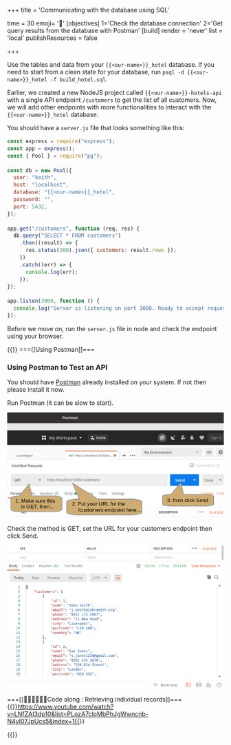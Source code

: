 +++
title = 'Communicating with the database using SQL'

time = 30
emoji= '📮'
[objectives]
    1='Check the database connection'
    2='Get query results from the database with Postman'
[build]
  render = 'never'
  list = 'local'
  publishResources = false

+++

Use the tables and data from your `{{<our-name>}}_hotel` database. If you need to start from a clean state for your database, run `psql -d {{<our-name>}}_hotel -f build_hotel.sql`.

Earlier, we created a new NodeJS project called `{{<our-name>}}-hotels-api` with a single API endpoint `/customers` to get the list of all customers. Now, we will add other endpoints with more functionalities to interact with the `{{<our-name>}}_hotel` database.

You should have a `server.js` file that looks something like this:

```js
const express = require("express");
const app = express();
const { Pool } = require("pg");

const db = new Pool({
  user: "keith",
  host: "localhost",
  database: "{{<our-name>}}_hotel",
  password: "",
  port: 5432,
});

app.get("/customers", function (req, res) {
  db.query("SELECT * FROM customers")
    .then((result) => {
      res.status(200).json({ customers: result.rows });
    })
    .catch((err) => {
      console.log(err);
    });
});

app.listen(3000, function () {
  console.log("Server is listening on port 3000. Ready to accept requests!");
});
```

Before we move on, run the `server.js` file in node and check the endpoint using your browser.

{{<tabs name="Communicating with DB">}}
===[[Using Postman]]===

### Using Postman to Test an API

You should have [Postman](https://www.postman.com/) already installed on your system. If not then please install it now.

Run Postman (it can be slow to start).

![postman get cust all](postman-get-cust-all.png)

Check the method is GET, set the URL for your customers endpoint then click Send.

![postman get cust all results](postman-get-cust-all-results.png)

===[[👩🏽‍✈️👨🏾‍✈️Code along : Retrieving individual records]]===
{{<youtube>}}https://www.youtube.com/watch?v=LNfZAI3dp10&list=PLozA7cloMbPhJgWwncnb-N4yI07JpUcs5&index=1{{</youtube>}}

{{</tabs>}}
